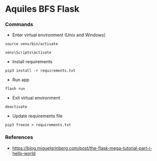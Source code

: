 # Aquiles BFS Flask 

### Commands

- Enter virtual environment (Unix and Windows)
```shell
source venv/bin/activate
```
```shell
venv\Scripts\activate
```

- Install requirements
```shell
pip3 install -r requirements.txt
```

- Run app
```shell
flash run
```

- Exit virtual environment
```shell
deactivate
```

- Update requirements file
```shell
pip3 freeze > requirements.txt
```

### References
- https://blog.miguelgrinberg.com/post/the-flask-mega-tutorial-part-i-hello-world